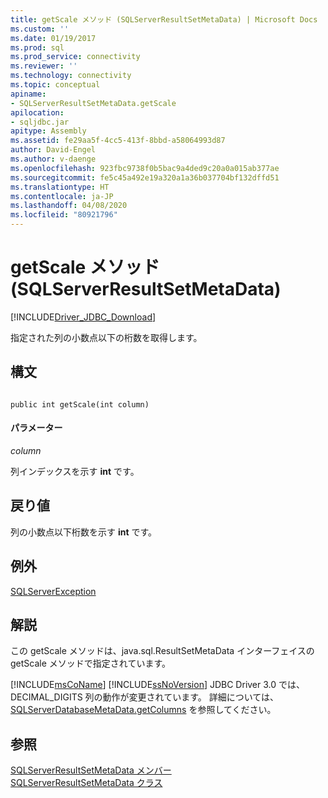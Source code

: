 ```yaml
---
title: getScale メソッド (SQLServerResultSetMetaData) | Microsoft Docs
ms.custom: ''
ms.date: 01/19/2017
ms.prod: sql
ms.prod_service: connectivity
ms.reviewer: ''
ms.technology: connectivity
ms.topic: conceptual
apiname:
- SQLServerResultSetMetaData.getScale
apilocation:
- sqljdbc.jar
apitype: Assembly
ms.assetid: fe29aa5f-4cc5-413f-8bbd-a58064993d87
author: David-Engel
ms.author: v-daenge
ms.openlocfilehash: 923fbc9738f0b5bac9a4ded9c20a0a015ab377ae
ms.sourcegitcommit: fe5c45a492e19a320a1a36b037704bf132dffd51
ms.translationtype: HT
ms.contentlocale: ja-JP
ms.lasthandoff: 04/08/2020
ms.locfileid: "80921796"
---
```

# <a name="getscale-method-sqlserverresultsetmetadata"></a>getScale メソッド (SQLServerResultSetMetaData)
[!INCLUDE[Driver_JDBC_Download](../../../includes/driver_jdbc_download.md)]

  指定された列の小数点以下の桁数を取得します。  
  
## <a name="syntax"></a>構文  
  
```  
  
public int getScale(int column)  
```  
  
#### <a name="parameters"></a>パラメーター  
 *column*  
  
 列インデックスを示す **int** です。  
  
## <a name="return-value"></a>戻り値  
 列の小数点以下桁数を示す **int** です。  
  
## <a name="exceptions"></a>例外  
 [SQLServerException](../../../connect/jdbc/reference/sqlserverexception-class.md)  
  
## <a name="remarks"></a>解説  
 この getScale メソッドは、java.sql.ResultSetMetaData インターフェイスの getScale メソッドで指定されています。  
  
 [!INCLUDE[msCoName](../../../includes/msconame_md.md)] [!INCLUDE[ssNoVersion](../../../includes/ssnoversion-md.md)] JDBC Driver 3.0 では、DECIMAL_DIGITS 列の動作が変更されています。 詳細については、[SQLServerDatabaseMetaData.getColumns](../../../connect/jdbc/reference/getcolumns-method-sqlserverdatabasemetadata.md) を参照してください。  
  
## <a name="see-also"></a>参照  
 [SQLServerResultSetMetaData メンバー](../../../connect/jdbc/reference/sqlserverresultsetmetadata-members.md)   
 [SQLServerResultSetMetaData クラス](../../../connect/jdbc/reference/sqlserverresultsetmetadata-class.md)  
  
  
